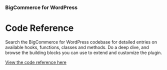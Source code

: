<h3 class="sub-docs-type" id="bigcommerce-for-wordpress">BigCommerce for WordPress</h3>
<h1 class="sub-docs-title">Code Reference</h1>

Search the BigCommerce for WordPress codebase for detailed entries on available hooks, functions, classes and methods. Do a deep dive, and browse the building blocks you can use to extend and customize the plugin.

[View the code reference here](https://bigcommerce.moderntribe.qa/)

